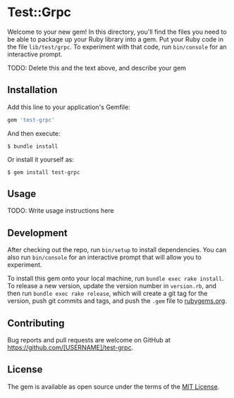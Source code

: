 # Test::Grpc

Welcome to your new gem! In this directory, you'll find the files you need to be able to package up your Ruby library into a gem. Put your Ruby code in the file `lib/test/grpc`. To experiment with that code, run `bin/console` for an interactive prompt.

TODO: Delete this and the text above, and describe your gem

## Installation

Add this line to your application's Gemfile:

```ruby
gem 'test-grpc'
```

And then execute:

    $ bundle install

Or install it yourself as:

    $ gem install test-grpc

## Usage

TODO: Write usage instructions here

## Development

After checking out the repo, run `bin/setup` to install dependencies. You can also run `bin/console` for an interactive prompt that will allow you to experiment.

To install this gem onto your local machine, run `bundle exec rake install`. To release a new version, update the version number in `version.rb`, and then run `bundle exec rake release`, which will create a git tag for the version, push git commits and tags, and push the `.gem` file to [rubygems.org](https://rubygems.org).

## Contributing

Bug reports and pull requests are welcome on GitHub at https://github.com/[USERNAME]/test-grpc.


## License

The gem is available as open source under the terms of the [MIT License](https://opensource.org/licenses/MIT).
